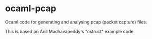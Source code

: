 ocaml-pcap
==========

Ocaml code for generating and analysing pcap (packet capture) files.

This is based on Anil Madhavapeddy's "cstruct" example code.
